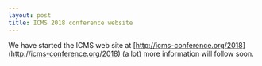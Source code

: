 ```yaml
---
layout: post
title: ICMS 2018 conference website 
---
```

We have started the ICMS web site at
[http://icms-conference.org/2018](http://icms-conference.org/2018)
(a lot) more information will follow soon.
